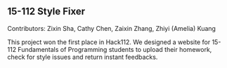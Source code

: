 ## 15-112 Style Fixer
Contributors: Zixin Sha, Cathy Chen, Zaixin Zhang, Zhiyi (Amelia) Kuang

This project won the first place in Hack112.
We designed a website for 15-112 Fundamentals of Programming students to upload their homework, check for style issues and return instant feedbacks.
